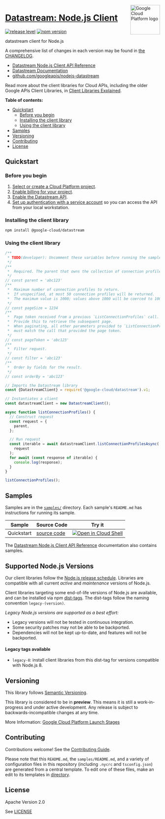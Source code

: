 [//]: # "This README.md file is auto-generated, all changes to this file will be lost."
[//]: # "To regenerate it, use `python -m synthtool`."
<img src="https://avatars2.githubusercontent.com/u/2810941?v=3&s=96" alt="Google Cloud Platform logo" title="Google Cloud Platform" align="right" height="96" width="96"/>

# [Datastream: Node.js Client](https://github.com/googleapis/nodejs-datastream)

[![release level](https://img.shields.io/badge/release%20level-preview-yellow.svg?style=flat)](https://cloud.google.com/terms/launch-stages)
[![npm version](https://img.shields.io/npm/v/@google-cloud/datastream.svg)](https://www.npmjs.org/package/@google-cloud/datastream)




datastream client for Node.js


A comprehensive list of changes in each version may be found in
[the CHANGELOG](https://github.com/googleapis/nodejs-datastream/blob/main/CHANGELOG.md).

* [Datastream Node.js Client API Reference][client-docs]
* [Datastream Documentation][product-docs]
* [github.com/googleapis/nodejs-datastream](https://github.com/googleapis/nodejs-datastream)

Read more about the client libraries for Cloud APIs, including the older
Google APIs Client Libraries, in [Client Libraries Explained][explained].

[explained]: https://cloud.google.com/apis/docs/client-libraries-explained

**Table of contents:**


* [Quickstart](#quickstart)
  * [Before you begin](#before-you-begin)
  * [Installing the client library](#installing-the-client-library)
  * [Using the client library](#using-the-client-library)
* [Samples](#samples)
* [Versioning](#versioning)
* [Contributing](#contributing)
* [License](#license)

## Quickstart

### Before you begin

1.  [Select or create a Cloud Platform project][projects].
1.  [Enable billing for your project][billing].
1.  [Enable the Datastream API][enable_api].
1.  [Set up authentication with a service account][auth] so you can access the
    API from your local workstation.

### Installing the client library

```bash
npm install @google-cloud/datastream
```


### Using the client library

```javascript
/**
 * TODO(developer): Uncomment these variables before running the sample.
 */
/**
 *  Required. The parent that owns the collection of connection profiles.
 */
// const parent = 'abc123'
/**
 *  Maximum number of connection profiles to return.
 *  If unspecified, at most 50 connection profiles will be returned.
 *  The maximum value is 1000; values above 1000 will be coerced to 1000.
 */
// const pageSize = 1234
/**
 *  Page token received from a previous `ListConnectionProfiles` call.
 *  Provide this to retrieve the subsequent page.
 *  When paginating, all other parameters provided to `ListConnectionProfiles`
 *  must match the call that provided the page token.
 */
// const pageToken = 'abc123'
/**
 *  Filter request.
 */
// const filter = 'abc123'
/**
 *  Order by fields for the result.
 */
// const orderBy = 'abc123'

// Imports the Datastream library
const {DatastreamClient} = require('@google-cloud/datastream').v1;

// Instantiates a client
const datastreamClient = new DatastreamClient();

async function listConnectionProfiles() {
  // Construct request
  const request = {
    parent,
  };

  // Run request
  const iterable = await datastreamClient.listConnectionProfilesAsync(
    request
  );
  for await (const response of iterable) {
    console.log(response);
  }
}

listConnectionProfiles();

```



## Samples

Samples are in the [`samples/`](https://github.com/googleapis/nodejs-datastream/tree/main/samples) directory. Each sample's `README.md` has instructions for running its sample.

| Sample                      | Source Code                       | Try it |
| --------------------------- | --------------------------------- | ------ |
| Quickstart | [source code](https://github.com/googleapis/nodejs-datastream/blob/main/samples/quickstart.js) | [![Open in Cloud Shell][shell_img]](https://console.cloud.google.com/cloudshell/open?git_repo=https://github.com/googleapis/nodejs-datastream&page=editor&open_in_editor=samples/quickstart.js,samples/README.md) |



The [Datastream Node.js Client API Reference][client-docs] documentation
also contains samples.

## Supported Node.js Versions

Our client libraries follow the [Node.js release schedule](https://nodejs.org/en/about/releases/).
Libraries are compatible with all current _active_ and _maintenance_ versions of
Node.js.

Client libraries targeting some end-of-life versions of Node.js are available, and
can be installed via npm [dist-tags](https://docs.npmjs.com/cli/dist-tag).
The dist-tags follow the naming convention `legacy-(version)`.

_Legacy Node.js versions are supported as a best effort:_

* Legacy versions will not be tested in continuous integration.
* Some security patches may not be able to be backported.
* Dependencies will not be kept up-to-date, and features will not be backported.

#### Legacy tags available

* `legacy-8`: install client libraries from this dist-tag for versions
  compatible with Node.js 8.

## Versioning

This library follows [Semantic Versioning](http://semver.org/).







This library is considered to be in **preview**. This means it is still a
work-in-progress and under active development. Any release is subject to
backwards-incompatible changes at any time.


More Information: [Google Cloud Platform Launch Stages][launch_stages]

[launch_stages]: https://cloud.google.com/terms/launch-stages

## Contributing

Contributions welcome! See the [Contributing Guide](https://github.com/googleapis/nodejs-datastream/blob/main/CONTRIBUTING.md).

Please note that this `README.md`, the `samples/README.md`,
and a variety of configuration files in this repository (including `.nycrc` and `tsconfig.json`)
are generated from a central template. To edit one of these files, make an edit
to its templates in
[directory](https://github.com/googleapis/synthtool).

## License

Apache Version 2.0

See [LICENSE](https://github.com/googleapis/nodejs-datastream/blob/main/LICENSE)

[client-docs]: https://cloud.google.com/nodejs/docs/reference/datastream/latest
[product-docs]: https://cloud.google.com/datastream/
[shell_img]: https://gstatic.com/cloudssh/images/open-btn.png
[projects]: https://console.cloud.google.com/project
[billing]: https://support.google.com/cloud/answer/6293499#enable-billing
[enable_api]: https://console.cloud.google.com/flows/enableapi?apiid=datastream.googleapis.com
[auth]: https://cloud.google.com/docs/authentication/getting-started
